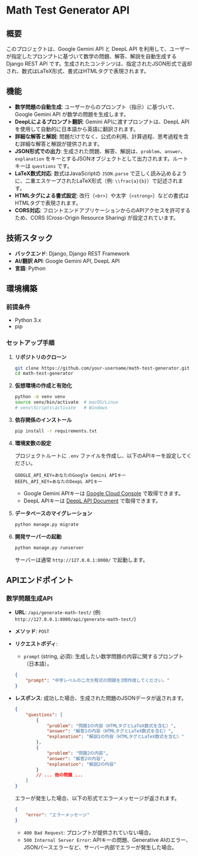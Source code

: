 # Math Test Generator API

## 概要

このプロジェクトは、Google Gemini API と DeepL API を利用して、ユーザーが指定したプロンプトに基づいて数学の問題、解答、解説を自動生成する Django REST API です。生成されたコンテンツは、指定されたJSON形式で返却され、数式はLaTeX形式、書式はHTMLタグで表現されます。

## 機能

-   **数学問題の自動生成**: ユーザーからのプロンプト（指示）に基づいて、Google Gemini API が数学の問題を生成します。
-   **DeepLによるプロンプト翻訳**: Gemini APIに渡すプロンプトは、DeepL APIを使用して自動的に日本語から英語に翻訳されます。
-   **詳細な解答と解説**: 問題だけでなく、公式の利用、計算過程、思考過程を含む詳細な解答と解説が提供されます。
-   **JSON形式での出力**: 生成された問題、解答、解説は、`problem`、`answer`、`explanation` をキーとするJSONオブジェクトとして出力されます。ルートキーは `questions` です。
-   **LaTeX数式対応**: 数式はJavaScriptの `JSON.parse` で正しく読み込めるように、二重エスケープされたLaTeX形式（例: `\\frac{a}{b}`）で記述されます。
-   **HTMLタグによる書式設定**: 改行（`<br>`）や太字（`<strong>`）などの書式はHTMLタグで表現されます。
-   **CORS対応**: フロントエンドアプリケーションからのAPIアクセスを許可するため、CORS (Cross-Origin Resource Sharing) が設定されています。

## 技術スタック

-   **バックエンド**: Django, Django REST Framework
-   **AI/翻訳 API**: Google Gemini API, DeepL API
-   **言語**: Python

## 環境構築

### 前提条件

-   Python 3.x
-   pip

### セットアップ手順

1.  **リポジトリのクローン**

    ```bash
    git clone https://github.com/your-username/math-test-generator.git
    cd math-test-generator
    ```

2.  **仮想環境の作成と有効化**

    ```bash
    python -m venv venv
    source venv/bin/activate  # macOS/Linux
    # venv\Scripts\activate   # Windows
    ```

3.  **依存関係のインストール**

    ```bash
    pip install -r requirements.txt
    ```

4.  **環境変数の設定**

    プロジェクトルートに `.env` ファイルを作成し、以下のAPIキーを設定してください。

    ```
    GOOGLE_API_KEY=あなたのGoogle Gemini APIキー
    DEEPL_API_KEY=あなたのDeepL APIキー
    ```

    -   Google Gemini APIキーは [Google Cloud Console](https://console.cloud.google.com/apis/credentials) で取得できます。
    -   DeepL APIキーは [DeepL API Document](https://www.deepl.com/ja/docs-api) で取得できます。

5.  **データベースのマイグレーション**

    ```bash
    python manage.py migrate
    ```

6.  **開発サーバーの起動**

    ```bash
    python manage.py runserver
    ```

    サーバーは通常 `http://127.0.0.1:8000/` で起動します。

## APIエンドポイント

### 数学問題生成API

-   **URL**: `/api/generate-math-test/` (例: `http://127.0.0.1:8000/api/generate-math-test/`)
-   **メソッド**: `POST`
-   **リクエストボディ**:
    -   `prompt` (string, 必須): 生成したい数学問題の内容に関するプロンプト（日本語）。

    ```json
    {
        "prompt": "中学レベルの二次方程式の問題を3問作成してください。"
    }
    ```

-   **レスポンス**:
    成功した場合、生成された問題のJSONデータが返されます。

    ```json
    {
        "questions": [
            {
                "problem": "問題1の内容（HTMLタグとLaTeX数式を含む）",
                "answer": "解答1の内容（HTMLタグとLaTeX数式を含む）",
                "explanation": "解説1の内容（HTMLタグとLaTeX数式を含む）"
            },
            {
                "problem": "問題2の内容",
                "answer": "解答2の内容",
                "explanation": "解説2の内容"
            }
            // ... 他の問題 ...
        ]
    }
    ```

    エラーが発生した場合、以下の形式でエラーメッセージが返されます。

    ```json
    {
        "error": "エラーメッセージ"
    }
    ```

    -   `400 Bad Request`: プロンプトが提供されていない場合。
    -   `500 Internal Server Error`: APIキーの問題、Generative AIのエラー、JSONパースエラーなど、サーバー内部でエラーが発生した場合。